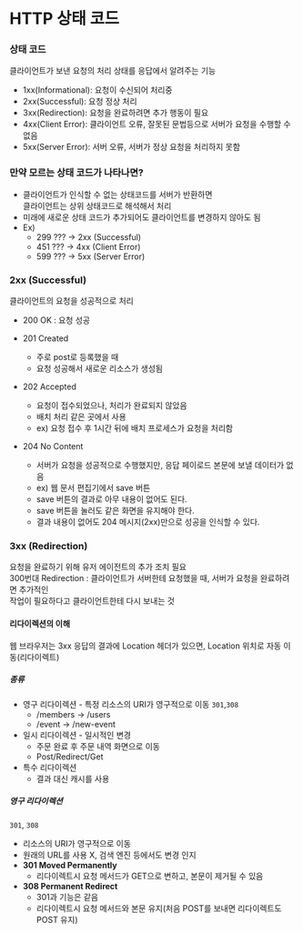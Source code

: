 # HTTP 상태 코드

### 상태 코드
클라이언트가 보낸 요청의 처리 상태를 응답에서 알려주는 기능

- 1xx(Informational): 요청이 수신되어 처리중
- 2xx(Successful): 요청 정상 처리
- 3xx(Redirection): 요청을 완료하려면 추가 행동이 필요
- 4xx(Client Error): 클라이언트 오류, 잘못된 문법등으로 서버가 요청을 수행할 수 없음
- 5xx(Server Error): 서버 오류, 서버가 정상 요청을 처리하지 못함

### 만약 모르는 상태 코드가 나타나면?

- 클라이언트가 인식할 수 없는 상태코드를 서버가 반환하면<br> 클라이언트는 상위 상태코드로 해석해서 처리
- 미래에 새로운 상태 코드가 추가되어도 클라이언트를 변경하지 않아도 됨
- Ex)
  - 299 ??? -> 2xx (Successful)
  - 451 ??? -> 4xx (Client Error)
  - 599 ??? -> 5xx (Server Error)


### 2xx (Successful)
클라이언트의 요청을 성공적으로 처리

- 200 OK : 요청 성공
- 201 Created
  - 주로 post로 등록했을 때
  - 요청 성공해서 새로운 리소스가 생성됨

- 202 Accepted
  - 요청이 접수되었으나, 처리가 완료되지 않았음
  - 배치 처리 같은 곳에서 사용
  - ex) 요청 접수 후 1시간 뒤에 배치 프로세스가 요청을 처리함
- 204 No Content
  - 서버가 요청을 성공적으로 수행했지만, 응답 페이로드 본문에 보낼 데이터가 없음
  - ex) 웹 문서 편집기에서 save 버튼
  - save 버튼의 결과로 아무 내용이 없어도 된다.
  - save 버튼을 눌러도 같은 화면을 유지해야 한다.
  - 결과 내용이 없어도 204 메시지(2xx)만으로 성공을 인식할 수 있다.

### 3xx (Redirection)
요청을 완료하기 위해 유저 에이전트의 추가 조치 필요<br>
300번대 Redirection : 클라이언트가 서버한테 요청했을 때, 서버가 요청을 완료하려면 추가적인<br>
작업이 필요하다고 클라이언트한테 다시 보내는 것

#### 리다이렉션의 이해
웹 브라우저는 3xx 응답의 결과에 Location 헤더가 있으면, Location 위치로 자동 이동(리다이렉트)

##### 종류

- 영구 리다이렉션 - 특정 리소스의 URI가 영구적으로 이동 ```301```,```308```
  - /members -> /users
  - /event -> /new-event
- 일시 리다이렉션 - 일시적인 변경
  - 주문 완료 후 주문 내역 화면으로 이동
  - Post/Redirect/Get
- 특수 리다이렉션
  - 결과 대신 캐시를 사용

##### 영구 리다이렉션
```301```, ```308```
- 리소스의 URI가 영구적으로 이동
- 원래의 URL를 사용 X, 검색 엔진 등에서도 변경 인지
- __301 Moved Permanently__
  - 리다이렉트시 요청 메서드가 GET으로 변하고, 본문이 제거될 수 있음
- __308 Permanent Redirect__
  - 301과 기능은 같음
  - 리다이렉트시 요청 메서드와 본문 유지(처음 POST를 보내면 리다이렉트도 POST 유지)

